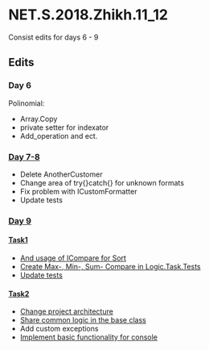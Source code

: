 # NET.S.2018.Zhikh.11_12
Consist edits for days 6 - 9
## Edits
### Day 6
Polinomial:
- Array.Copy
- private setter for indexator
- Add_operation and ect.
### [Day 7-8](https://github.com/Zhikh/NET.S.2018.Zhikh.07_08/commit/5036229936c784b834e8f5ebab0a5709665a8ab3)
- Delete AnotherCustomer
- Change area of try{}catch{} for unknown formats
- Fix problem with ICustomFormatter
- Update tests
### [Day 9](https://github.com/Zhikh/NET.S.2018.Zhikh.09)
#### [Task1](https://github.com/Zhikh/NET.S.2018.Zhikh.09/tree/master/Task1)
- [And usage of ICompare for Sort](https://github.com/Zhikh/NET.S.2018.Zhikh.09/blob/master/Task1/Logic.Task1/Sorter.cs)
- [Create Max-, Min-, Sum- Compare in Logic.Task.Tests](https://github.com/Zhikh/NET.S.2018.Zhikh.09/tree/master/Task1/Logic.Task1.Tests/Compares)
- [Update tests](https://github.com/Zhikh/NET.S.2018.Zhikh.09/blob/master/Task1/Logic.Task1.Tests/SorterTests.cs)
#### [Task2](https://github.com/Zhikh/NET.S.2018.Zhikh.09/tree/master/Task2)
- [Change project architecture](https://github.com/Zhikh/NET.S.2018.Zhikh.09/commit/fd3d42db8dc3d961c24d8448d0873653f0750cf7)
- [Share common logic in the base class](https://github.com/Zhikh/NET.S.2018.Zhikh.09/commit/0f84c36ae208930d84ce14440c61101ee7bb9fa6?diff=unified)
- Add custom exceptions
- [Implement basic functionality for console](https://github.com/Zhikh/NET.S.2018.Zhikh.09/commit/8aafbc6f0fa62fdc10bfb75337aef7062f4dc865)
